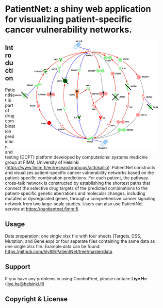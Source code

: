 # PatientNet: a shiny web application for visualizing patient-specific cancer vulnerability networks. 
<img src="www/logo.png" align="right" /> 

## Introduction
PatientNet is part of drug combination prediction and testing (DCPT) platform developed by computational systems medicine group at FIMM, University of Helsinki (<https://www.fimm.fi/en/research/groups/aittokallio>). PatientNet constructs and visualizes patient-specific cancer vulnerability networks based on the patient-specific combination predictions. For each patient, the pathway cross-talk network is constructed by establishing the shortest paths that connect the selective drug targets of the predicted combinations to the patient-specific genetic aberrations and molecular changes, including mutated or dysregulated genes, through a comprehensive cancer signaling network from two large-scale studies. Users can also use PatientNet service at <https://pantientnet.fimm.fi>. 

## Usage
Data preparation: one single xlsx file with four sheets (Targets, DSS, Mutation, and Gene.exp) or four separate files containing the same data as one single xlsx file. Example data can be found: <https://github.com/hly89/PatientNet/tree/master/data>. 

## Support
If you have any problems in using ComboPred, please contace **Liye He** (liye.he@helsinki.fi)

## Copyright & License

